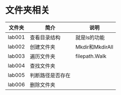 # 文件夹相关

|文件夹|简介|说明|
|---|---|---|
|lab001|查看目录结构|就是ls的功能|
|lab002|创建文件夹|Mkdir和MkdirAll|
|lab003|遍历文件夹|filepath.Walk|
|lab004|查找文件夹| |
|lab005|判断路径是否存在| |
|lab006|删除文件夹| |